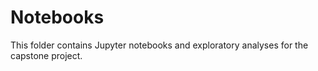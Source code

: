 # Notebooks
This folder contains Jupyter notebooks and exploratory analyses for the capstone project.
